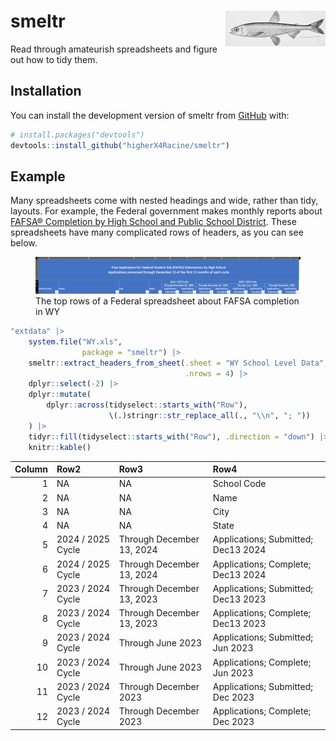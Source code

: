 
<!-- README.md is generated from README.Rmd. Please edit that file -->

# smeltr <a href="https://commons.wikimedia.org/wiki/File:Pond_smelt_illustration.jpg"><img src="man/figures/logo.jpg" align="right" height="57" alt="Surf_Smelt,_Pond_smelt.jpg: Drawing by H. L. Todd, NOAA&#039;s Historic Fisheries Collection derivative work: ManfromButtonwillow, Public domain, via Wikimedia Commons"/></a>

<!-- badges: start -->
<!-- badges: end -->

Read through amateurish spreadsheets and figure out how to tidy them.

## Installation

You can install the development version of smeltr from
[GitHub](https://github.com/) with:

``` r
# install.packages("devtools")
devtools::install_github("higherX4Racine/smeltr")
```

## Example

Many spreadsheets come with nested headings and wide, rather than tidy,
layouts. For example, the Federal government makes monthly reports about
[FAFSA® Completion by High School and Public School
District](https://studentaid.gov/data-center/student/application-volume/fafsa-completion-high-school).
These spreadsheets have many complicated rows of headers, as you can see
below.

<figure>
<img src="man/figures/README-fafsa-headers-wy-2024.png"
alt="The top rows of a Federal spreadsheet about FAFSA completion in WY" />
<figcaption aria-hidden="true">The top rows of a Federal spreadsheet
about FAFSA completion in WY</figcaption>
</figure>

``` r
"extdata" |>
    system.file("WY.xls",
                package = "smeltr") |>
    smeltr::extract_headers_from_sheet(.sheet = "WY School Level Data",
                                       .nrows = 4) |>
    dplyr::select(-2) |>
    dplyr::mutate(
        dplyr::across(tidyselect::starts_with("Row"),
                      \(.)stringr::str_replace_all(., "\\n", "; "))
    ) |>
    tidyr::fill(tidyselect::starts_with("Row"), .direction = "down") |>
    knitr::kable()
```

| Column | Row2 | Row3 | Row4 |
|---:|:---|:---|:---|
| 1 | NA | NA | School Code |
| 2 | NA | NA | Name |
| 3 | NA | NA | City |
| 4 | NA | NA | State |
| 5 | 2024 / 2025 Cycle | Through December 13, 2024 | Applications; Submitted; Dec13 2024 |
| 6 | 2024 / 2025 Cycle | Through December 13, 2024 | Applications; Complete; Dec13 2024 |
| 7 | 2023 / 2024 Cycle | Through December 13, 2023 | Applications; Submitted; Dec13 2023 |
| 8 | 2023 / 2024 Cycle | Through December 13, 2023 | Applications; Complete; Dec13 2023 |
| 9 | 2023 / 2024 Cycle | Through June 2023 | Applications; Submitted; Jun 2023 |
| 10 | 2023 / 2024 Cycle | Through June 2023 | Applications; Complete; Jun 2023 |
| 11 | 2023 / 2024 Cycle | Through December 2023 | Applications; Submitted; Dec 2023 |
| 12 | 2023 / 2024 Cycle | Through December 2023 | Applications; Complete; Dec 2023 |
